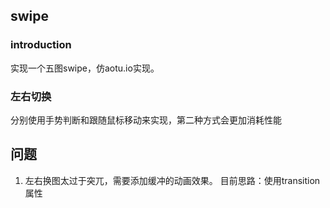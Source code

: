 ## swipe
### introduction
实现一个五图swipe，仿aotu.io实现。

### 左右切换
分别使用手势判断和跟随鼠标移动来实现，第二种方式会更加消耗性能

## 问题
1. 左右换图太过于突兀，需要添加缓冲的动画效果。
目前思路：使用transition属性
